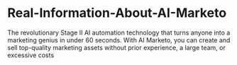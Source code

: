# Real-Information-About-AI-Marketo
The revolutionary Stage II AI automation technology that turns anyone into a marketing genius in under 60 seconds. With AI Marketo, you can create and sell top-quality marketing assets without prior experience, a large team, or excessive costs
